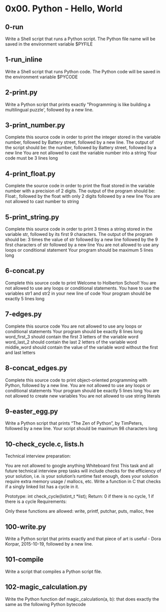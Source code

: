 # 0x00. Python - Hello, World

## 0-run
Write a Shell script that runs a Python script.
The Python file name will be saved in the environment variable $PYFILE

## 1-run_inline
Write a Shell script that runs Python code.
The Python code will be saved in the environment variable $PYCODE

## 2-print.py
Write a Python script that prints exactly \"Programming is like building a multilingual puzzle', followed by a new line.

## 3-print_number.py
Complete this source code in order to print the integer stored in the variable number, followed by Battery street, followed by a new line.
The output of the script should be:
the number, followed by Battery street,
followed by a new line
You are not allowed to cast the variable number into a string
Your code must be 3 lines long

## 4-print_float.py
Complete the source code in order to print the float stored in the variable number with a precision of 2 digits.
The output of the program should be:
Float:, followed by the float with only 2 digits
followed by a new line
You are not allowed to cast number to string

## 5-print_string.py
Complete this source code in order to print 3 times a string stored in the variable str, followed by its first 9 characters.
The output of the program should be:
3 times the value of str
followed by a new line
followed by the 9 first characters of str
followed by a new line
You are not allowed to use any loops or conditional statement
Your program should be maximum 5 lines long

## 6-concat.py
Complete this source code to print Welcome to Holberton School!
You are not allowed to use any loops or conditional statements.
You have to use the variables str1 and str2 in your new line of code
Your program should be exactly 5 lines long

## 7-edges.py
Complete this source code
You are not allowed to use any loops or conditional statements
Your program should be exactly 8 lines long
word_first_3 should contain the first 3 letters of the variable word
word_last_2 should contain the last 2 letters of the variable word
middle_word should contain the value of the variable word without the first and last letters

## 8-concat_edges.py
Complete this source code to print object-oriented programming with Python, followed by a new line.
You are not allowed to use any loops or conditional statements
Your program should be exactly 5 lines long
You are not allowed to create new variables
You are not allowed to use string literals

## 9-easter_egg.py
Write a Python script that prints “The Zen of Python”, by TimPeters, followed by a new line.
Your script should be maximum 98 characters long

## 10-check_cycle.c, lists.h
Technical interview preparation:

You are not allowed to google anything
Whiteboard first
This task and all future technical interview prep tasks will include checks for the efficiency of your solution, i.e. is your solution’s runtime fast enough, does your solution require extra memory usage / mallocs, etc.
Write a function in C that checks if a singly linked list has a cycle in it.

Prototype: int check_cycle(listint_t *list);
Return: 0 if there is no cycle, 1 if there is a cycle
Requirements:

Only these functions are allowed: write, printf, putchar, puts, malloc, free

## 100-write.py
Write a Python script that prints exactly and that piece of art is useful - Dora Korpar, 2015-10-19, followed by a new line.

## 101-compile
Write a script that compiles a Python script file.

## 102-magic_calculation.py
Write the Python function def magic_calculation(a, b): that does exactly the same as the following Python bytecode
